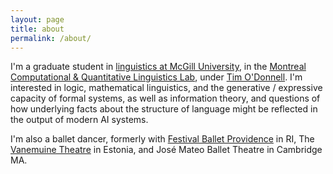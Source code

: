```yaml
---
layout: page
title: about
permalink: /about/
---
```


I'm a graduate student in [linguistics at McGill University](https://mcgill.ca/linguistics/), in the [Montreal Computational & Quantitative Linguistics Lab](http://mcqll.org/JacobHoover.About), under [Tim O'Donnell](http://people.linguistics.mcgill.ca/~timothy.odonnell/).  I'm interested in logic, mathematical linguistics, and the generative / expressive capacity of formal systems, as well as information theory, and questions of how underlying facts about the structure of language might be reflected in the output of modern AI systems.

I'm also a ballet dancer, formerly with [Festival Ballet Providence](http://www.festivalballetprovidence.org) in RI, The [Vanemuine Theatre](https://www.vanemuine.ee/people/jacob-hoover/?lang=en) in Estonia, and José Mateo Ballet Theatre in Cambridge MA.
<!--
  This is the base Jekyll theme. You can find out more info about customizing your Jekyll theme, as well as basic Jekyll usage documentation at [jekyllrb.com](http://jekyllrb.com/)
  You can find the source code for the Jekyll new theme at:
  {% include icon-github.html username="jglovier" %} /
  [jekyll-new](https://github.com/jglovier/jekyll-new)
  You can find the source code for Jekyll at
  {% include icon-github.html username="jekyll" %} /
  [jekyll](https://github.com/jekyll/jekyll)
-->

